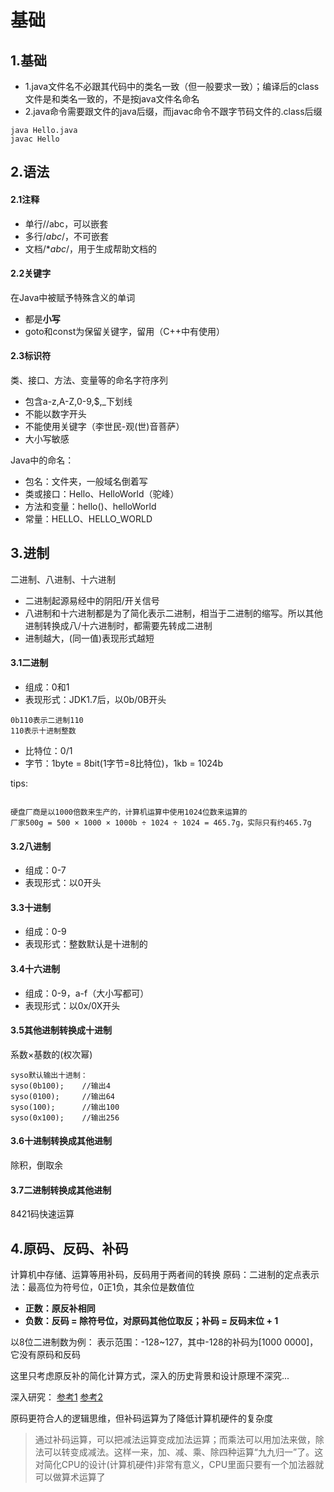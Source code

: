 # 基础

## 1.基础
- 1.java文件名不必跟其代码中的类名一致（但一般要求一致）；编译后的class文件是和类名一致的，不是按java文件名命名
- 2.java命令需要跟文件的java后缀，而javac命令不跟字节码文件的.class后缀
```
java Hello.java
javac Hello
```

## 2.语法

#### 2.1注释
- 单行//abc，可以嵌套
- 多行/*abc*/，不可嵌套
- 文档/**abc*/，用于生成帮助文档的

#### 2.2关键字
在Java中被赋予特殊含义的单词

- 都是**小写**
- goto和const为保留关键字，留用（C++中有使用）

#### 2.3标识符
类、接口、方法、变量等的命名字符序列

- 包含a-z,A-Z,0-9,$,_下划线
- 不能以数字开头
- 不能使用关键字（李世民-观(世)音菩萨）
- 大小写敏感

Java中的命名：

- 包名：文件夹，一般域名倒着写
- 类或接口：Hello、HelloWorld（驼峰）
- 方法和变量：hello()、helloWorld
- 常量：HELLO、HELLO_WORLD


## 3.进制
二进制、八进制、十六进制

- 二进制起源易经中的阴阳/开关信号
- 八进制和十六进制都是为了简化表示二进制，相当于二进制的缩写。所以其他进制转换成八/十六进制时，都需要先转成二进制
- 进制越大，(同一值)表现形式越短

#### 3.1二进制
- 组成：0和1
- 表现形式：JDK1.7后，以0b/0B开头
```
0b110表示二进制110
110表示十进制整数
```
- 比特位：0/1
- 字节：1byte = 8bit(1字节=8比特位)，1kb = 1024b

tips:
```

硬盘厂商是以1000倍数来生产的，计算机运算中使用1024位数来运算的
厂家500g = 500 × 1000 × 1000b ÷ 1024 ÷ 1024 = 465.7g，实际只有约465.7g
```

#### 3.2八进制
- 组成：0-7
- 表现形式：以0开头

#### 3.3十进制
- 组成：0-9
- 表现形式：整数默认是十进制的

#### 3.4十六进制
- 组成：0-9，a-f（大小写都可）
- 表现形式：以0x/0X开头

#### 3.5其他进制转换成十进制
系数×基数的(权次幂)
```
syso默认输出十进制：
syso(0b100);    //输出4
syso(0100);     //输出64
syso(100);      //输出100
syso(0x100);    //输出256
```

#### 3.6十进制转换成其他进制
除积，倒取余

#### 3.7二进制转换成其他进制
8421码快速运算


## 4.原码、反码、补码
计算机中存储、运算等用补码，反码用于两者间的转换
原码：二进制的定点表示法：最高位为符号位，0正1负，其余位是数值位

- **正数：原反补相同**
- **负数：反码 = 除符号位，对原码其他位取反；补码 = 反码末位 + 1**

以8位二进制数为例：
表示范围：-128~127，其中-128的补码为[1000 0000]，它没有原码和反码

这里只考虑原反补的简化计算方式，深入的历史背景和设计原理不深究...

深入研究：
[参考1](https://www.cnblogs.com/zhangziqiu/archive/2011/03/30/ComputerCode.html)
[参考2](https://www.zhihu.com/question/20458542)

原码更符合人的逻辑思维，但补码运算为了降低计算机硬件的复杂度
>通过补码运算，可以把减法运算变成加法运算；而乘法可以用加法来做，除法可以转变成减法。这样一来，加、减、乘、除四种运算“九九归一”了。这对简化CPU的设计(计算机硬件)非常有意义，CPU里面只要有一个加法器就可以做算术运算了